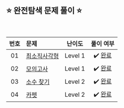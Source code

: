 ## ⭐️ 완전탐색 문제 풀이 ⭐️ 

<br>

<!-- 💭 [진행 중]  ✔️ [완료] -->

<!-- | 0 | []() | Level  | ✔️ [완료]() | -->

| **번호** | **문제** | **난이도** | **풀이 여부** |
|:--------:|:--------|:----------:|:-----------:|
| 01 | [최소직사각형](https://school.programmers.co.kr/learn/courses/30/lessons/86491) | Level 1 | ✔️ [완료](https://github.com/yuuforest/Programmers/blob/main/Java/src/%EC%99%84%EC%A0%84%ED%83%90%EC%83%89/%EC%B5%9C%EC%86%8C%EC%A7%81%EC%82%AC%EA%B0%81%ED%98%95.java) |
| 02 | [모의고사](https://school.programmers.co.kr/learn/courses/30/lessons/42840) | Level 1 | ✔️ [완료](https://github.com/yuuforest/Programmers/blob/main/Java/src/%EC%99%84%EC%A0%84%ED%83%90%EC%83%89/%EB%AA%A8%EC%9D%98%EA%B3%A0%EC%82%AC.java) | 
| 03 | [소수 찾기](https://school.programmers.co.kr/learn/courses/30/lessons/42839) | Level 2 | ✔️ [완료](https://github.com/yuuforest/Programmers/blob/main/Java/src/%EC%99%84%EC%A0%84%ED%83%90%EC%83%89/%EC%86%8C%EC%88%98%EC%B0%BE%EA%B8%B0.java) |
| 04 | [카펫](https://school.programmers.co.kr/learn/courses/30/lessons/42842) | Level 2 | ✔️ [완료](https://github.com/yuuforest/Programmers/blob/main/Java/src/%EC%99%84%EC%A0%84%ED%83%90%EC%83%89/%EC%B9%B4%ED%8E%AB.java) |
